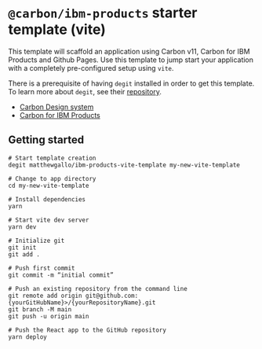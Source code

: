# `@carbon/ibm-products` starter template (vite)

This template will scaffold an application using Carbon v11, Carbon for IBM Products and Github Pages. Use this template to jump start your application with a completely pre-configured setup using `vite`.

There is a prerequisite of having `degit` installed in order to get this template. To learn more about `degit`, see their [repository](https://github.com/Rich-Harris/degit).

- [Carbon Design system](https://github.com/carbon-design-system/carbon)
- [Carbon for IBM Products](https://github.com/carbon-design-system/ibm-cloud-cognitive)

## Getting started

```console
# Start template creation
degit matthewgallo/ibm-products-vite-template my-new-vite-template

# Change to app directory
cd my-new-vite-template

# Install dependencies
yarn

# Start vite dev server
yarn dev

# Initialize git
git init
git add .

# Push first commit
git commit -m “initial commit” 

# Push an existing repository from the command line
git remote add origin git@github.com:{yourGitHubName}>/{yourRepositoryName}.git
git branch -M main
git push -u origin main

# Push the React app to the GitHub repository
yarn deploy
```
